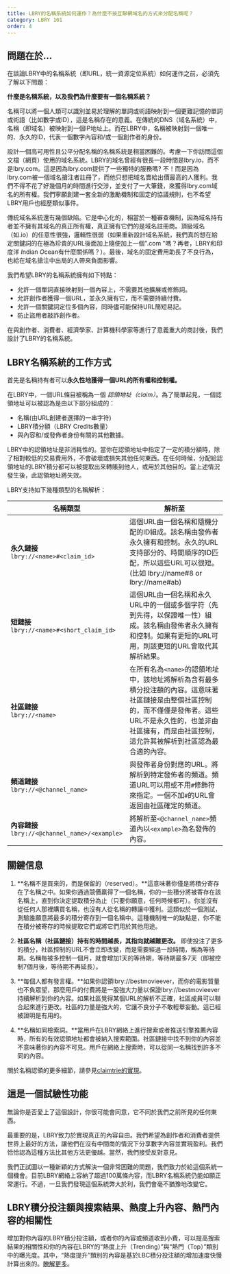 ```yaml
---
title: LBRY的名稱系統如何運作？為什麼不按互聯網域名的方式來分配名稱呢？
category: LBRY 101
order: 4
---
```


## 問題在於\.\.\.

在談論LBRY中的名稱系統（即URL，統一資源定位系統）如何運作之前，必須先了解以下問題：

**什麼是名稱系統，以及我們為什麼要有一個名稱系統？**

名稱可以將一個人類可以識別並易於理解的單詞或術語映射到一個更難記憶的單詞或術語（比如數字或ID），這是名稱存在的意義。在傳統的DNS（域名系統）中，名稱（即域名）被映射到一個IP地址上。而在LBRY中，名稱被映射到一個唯一的、永久的ID，代表一個數字內容和/或一個創作者的身份。

設計一個高可用性且公平分配名稱的名稱系統是相當困難的。考慮一下你訪問這個文檔（網頁）使用的域名系統。LBRY的域名曾經有很長一段時間是lbry.io，而不是lbry.com。這是因為lbry.com提供了一些獨特的服務嗎? 不！而是因為lbry.com被一個域名搶注者註冊了，而他只想把域名賣給出價最高的人獲利。我們不得不花了好幾個月的時間進行交涉，並支付了一大筆錢，來獲得lbry.com域名的所有權。我們寧願創建一套全新的激勵機制和固定的協議規則，也不希望LBRY用戶也經歷類似事件。

傳統域名系統還有幾個缺陷。它是中心化的，相當於一種審查機制，因為域名持有者並不擁有其域名的真正所有權，真正擁有它們的是域名註冊商。頂級域名（如.io）的任意性很強，邏輯性很弱（如果重新設計域名系統，我們真的想在給定關鍵詞的在極為珍貴的URL後面加上隨便加上一個".com "嗎？再者，LBRY和印度洋 *I*ndian *O*cean有什麼關係嗎？）。最後，域名的固定費用助長了不良行為，也給在域名搶注中出局的人帶來負面影響。

我們希望LBRY的名稱系統擁有如下特點：

- 允許一個單詞直接映射到一個內容上，不需要其他擴展或修飾詞。 
- 允許創作者獲得一個URL，並永久擁有它，而不需要持續付費。 
- 允許一個關鍵詞定位多個內容，同時儘可能保持URL簡短易記。 
- 防止盜用者敲詐創作者。 

在與創作者、消費者、經濟學家、計算機科學家等進行了意義重大的商討後，我們設計了LBRY的名稱系統。

## LBRY名稱系統的工作方式

首先是名稱持有者可以**永久性地獲得一個URL的所有權和控制權。**

在LBRY中，一個URL條目被稱為一個 _認領地址（claim）_。為了簡單起見，一個認領地址可以被認為是由以下部分組成的：

- 名稱(由URL創建者選擇的一串字符) 
- LBRY積分額（LBRY Credits數量）
- 與內容和/或發佈者身份有關的其他數據。 

LBRY中的認領地址是非消耗性的。當你在認領地址中指定了一定的積分額時，除了相對較低的交易費用外，不會破壞或損失其他任何東西。在任何時候，分配給認領地址的LBRY積分都可以被提取出來轉賬到他人，或用於其他目的。當上述情況發生後，此認領地址將失效。

LBRY支持如下幾種類型的名稱解析：

| 名稱類型                 | 解析至                 |
| --------------------- | ----------------------------- | 
| **永久鏈接** <br/> `lbry://<name>#<claim_id>` | 這個URL由一個名稱和隨機分配的ID組成。該名稱由發佈者永久擁有和控制。永久的URL支持部分的、時間順序的ID匹配，所以這些URL可以很短。(比如 lbry://name#8 or lbry://name#ab) |
| **短鏈接** <br/> `lbry://<name>#<short_claim_id>` |這個URL由一個名稱和永久URL中的一個或多個字符（先到先得，以保證唯一性）組成。該名稱由發佈者永久擁有和控制。如果有更短的URL可用，則該更短的URL會取代其解析結果。
| **社區鏈接** <br/> `lbry://<name>` | 在所有名為`<name>`的認領地址中，該地址將解析為含有最多積分投注額的內容。這意味著社區鏈接是由整個社區控制的，而不僅僅是發佈者。這些URL不是永久性的，也並非由社區擁有，而是由社區控制，這允許其被解析到社區認為最合適的內容。 |
| **頻道鏈接** <br/> `lbry://<@channel_name>` | 與發佈者身份對應的URL。將解析到特定發佈者的頻道。頻道URL可以用或不用`#`修飾符來指定。一個不加`#`的URL會返回由社區確定的頻道。
| **內容鏈接** <br/> `lbry://<@channel_name>/<example>` | 將解析至`<@channel_name>`頻道內以`<example>`為名發佈的內容。

## 關鍵信息

1. **名稱不是買來的，而是保留的（reserved）。**這意味著你僅是將積分寄存在了名稱之中。如果你通過競價贏得了一個名稱，你的一些積分將被寄存在該名稱上，直到你決定提取積分為止（只要你願意，任何時候都可）。你並沒有從任何人那裡購買名稱，也沒有人從名稱的轉讓中獲利。這類似於一個測試，測驗誰願意將最多的積分寄存到一個名稱中。這種機制唯一的缺點是，你不能在積分被寄存的時候提取它們或將它們用於其他用途。

2. **社區名稱（社區鏈接）持有的時間越長，其指向就越難更改。** 即使投注了更多的積分，社區控制的URL不會立即改變，而是需要經過一段時間，稱為等待期。名稱每被多控制一個月，就會增加1天的等待期，等待期最多7天（即被控制7個月後，等待期不再延長）。

3. **每個人都有發言權。**如果你認領lbry://bestmovieever，而你的電影質量也不負眾望，那麼用戶的付費將是一股強大力量以保證lbry://bestmovieever持續解析到你的內容。如果社區覺得某個URL的解析不正確，社區成員可以聯合起來進行更改。社區的力量是強大的，它讓不良分子不敢輕舉妄動。這已經被證明是有用的。

4. **名稱如同檢索詞。**當用戶在LBRY網絡上進行搜索或者推送引擎推薦內容時，所有的有效認領地址都會被納入搜索範圍。社區鏈接中找不到你的內容並不意味著你的內容不可見。用戶在網絡上搜索時，可以從同一名稱找到許多不同的內容。

關於名稱認領的更多細節，請參見[claimtrie的實現](https://lbry.tech/spec#claimtrie)。

## 這是一個試驗性功能

無論你是否愛上了這個設計，你很可能會同意，它不同於我們之前所見的任何東西。

最重要的是，LBRY致力於實現真正的內容自由。我們希望為創作者和消費者提供世界上最好的方法，讓他們在沒有中間商的情況下分享數字內容並實現盈利。我們恰恰認為這種方法比其他方法更優越。當然，我們接受反對意見。

我們正試圖以一種新穎的方式解決一個非常困難的問題，我們致力於給這個系統一個機會。目前LBRY網絡上容納了超過100萬條內容，而LBRY名稱系統仍能如願正常運行。不過，一旦我們發現這個系統弊大於利，我們會毫不猶豫地改變它。

## LBRY積分投注額與搜索結果、熱度上升內容、熱門內容的相關性

增加對你內容的LBRY積分投注額，或者你的內容或頻道收到小費，可以提高搜索結果的相關性和你的內容在LBRY的“熱度上升（Trending）”與“熱門（Top）”類別中的曝光度。其中，“熱度提升”類別的內容是基於LBC積分投注額的增加速度快慢計算出來的。[瞭解更多](/faq/trending)。
